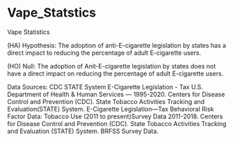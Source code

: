 # Vape_Statstics  

Vape Statistics

(HA) Hypothesis: The adoption of anti-E-cigarette legislation by states has a direct impact to reducing the percentage of adult E-cigarette users. 

(HO) Null: The adoption of Anit-E-cigarette legislation by states does not have a direct impact on reducing the percentage of adult E-cigarette users.

Data Sources:
	CDC STATE System E-Cigarette Legislation - Tax
	U.S. Department of Health & Human Services — 1995-2020. 
	Centers for Disease Control and Prevention (CDC). 
	State Tobacco Activities Tracking and Evaluation(STATE) System. 
	E-Cigarette Legislation—Tax
	Behavioral Risk Factor Data: Tobacco Use (2011 to present)Survey Data 2011-2018. 
	Centers for Disease Control and Prevention (CDC). 
	State Tobacco Activities Tracking and Evaluation (STATE) System. 
	BRFSS Survey Data.


